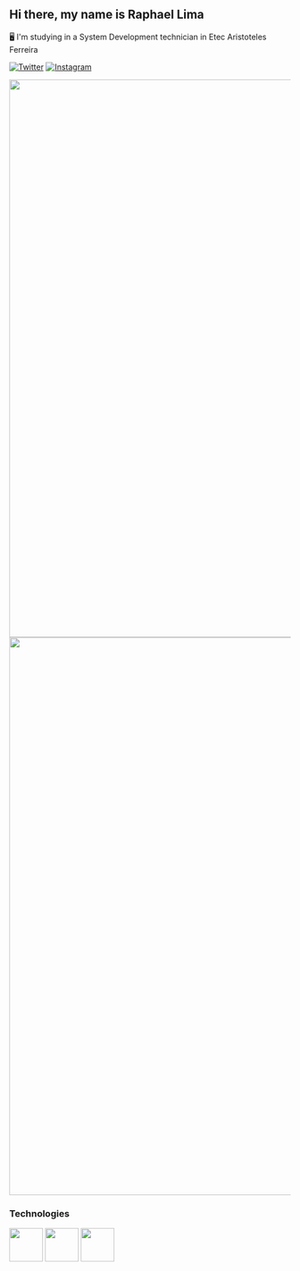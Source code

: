 ## Hi there, my name is Raphael Lima

:desktop_computer: I'm studying in a System Development technician in Etec Aristoteles Ferreira

[![Twitter](https://img.shields.io/badge/Twitter-1DA1F2?style=for-the-badge&logo=twitter&logoColor=white)](https://twitter.com/rapha387)
[![Instagram](https://img.shields.io/badge/Instagram-E4405F?style=for-the-badge&logo=instagram&logoColor=white)](https://www.instagram.com/raphafernandes8/)

<div>
    <img style="height: 25vh;" src="https://github-readme-stats.vercel.app/api/?username=Rapha387&cache_seconds=1800&show_icons=true&theme=dracula&count_private=true&include_all_commits=true&locale=pt-br"/>
    <img style="height: 25vh;" src="https://github-readme-stats.vercel.app/api/top-langs/?username=Rapha387&cache_seconds=1800&langs_count=7&theme=dracula&layout=compact&locale=pt-br&count_private=true&cache_seconds=1800"/>
</div>

### Technologies

<div>
  <img width="60" src="https://cdn.jsdelivr.net/gh/devicons/devicon/icons/html5/html5-original.svg"/>
  <img width="60" src="https://cdn.jsdelivr.net/gh/devicons/devicon/icons/css3/css3-original.svg"/>
  <img width="60" src="https://cdn.jsdelivr.net/gh/devicons/devicon/icons/javascript/javascript-original.svg" />
</div>
